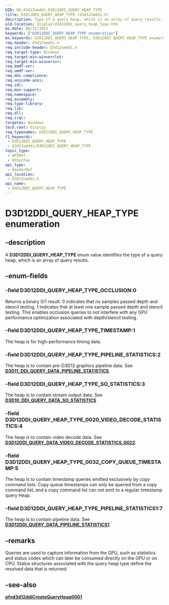 ```yaml
---
UID: NE:d3d12umddi.D3D12DDI_QUERY_HEAP_TYPE
title: D3D12DDI_QUERY_HEAP_TYPE (d3d12umddi.h)
description: Type of a query heap, which is an array of query results.
old-location: display\d3d12ddi_query_heap_type.htm
ms.date: 08/22/2022
keywords: ["D3D12DDI_QUERY_HEAP_TYPE enumeration"]
ms.keywords: D3D12DDI_QUERY_HEAP_TYPE, D3D12DDI_QUERY_HEAP_TYPE enumeration [Display Devices], D3D12DDI_QUERY_HEAP_TYPE_0020_VIDEO_DECODE_STATISTICS, D3D12DDI_QUERY_HEAP_TYPE_0032_COPY_QUEUE_TIMESTAMP, D3D12DDI_QUERY_HEAP_TYPE_OCCLUSION, D3D12DDI_QUERY_HEAP_TYPE_PIPELINE_STATISTICS, D3D12DDI_QUERY_HEAP_TYPE_SO_STATISTICS, D3D12DDI_QUERY_HEAP_TYPE_TIMESTAMP, d3d12umddi/D3D12DDI_QUERY_HEAP_TYPE, d3d12umddi/D3D12DDI_QUERY_HEAP_TYPE_0020_VIDEO_DECODE_STATISTICS, d3d12umddi/D3D12DDI_QUERY_HEAP_TYPE_0032_COPY_QUEUE_TIMESTAMP, d3d12umddi/D3D12DDI_QUERY_HEAP_TYPE_OCCLUSION, d3d12umddi/D3D12DDI_QUERY_HEAP_TYPE_PIPELINE_STATISTICS, d3d12umddi/D3D12DDI_QUERY_HEAP_TYPE_SO_STATISTICS, d3d12umddi/D3D12DDI_QUERY_HEAP_TYPE_TIMESTAMP, display.d3d12ddi_query_heap_type
req.header: d3d12umddi.h
req.include-header: D3d12umddi.h
req.target-type: Windows
req.target-min-winverclnt: 
req.target-min-winversvr: 
req.kmdf-ver: 
req.umdf-ver: 
req.ddi-compliance: 
req.unicode-ansi: 
req.idl: 
req.max-support: 
req.namespace: 
req.assembly: 
req.type-library: 
req.lib: 
req.dll: 
req.irql: 
targetos: Windows
tech.root: display
req.typenames: D3D12DDI_QUERY_HEAP_TYPE
f1_keywords:
 - D3D12DDI_QUERY_HEAP_TYPE
 - d3d12umddi/D3D12DDI_QUERY_HEAP_TYPE
topic_type:
 - APIRef
 - kbSyntax
api_type:
 - HeaderDef
api_location:
 - D3d12umddi.h
api_name:
 - D3D12DDI_QUERY_HEAP_TYPE
---
```


# D3D12DDI_QUERY_HEAP_TYPE enumeration

## -description

A **D3D12DDI_QUERY_HEAP_TYPE** enum value identifies the type of a query heap, which is an array of query results.

## -enum-fields

### -field D3D12DDI_QUERY_HEAP_TYPE_OCCLUSION:0

Returns a binary 0/1 result: 0 indicates that no samples passed depth and stencil testing, 1 indicates that at least one sample passed depth and stencil testing. This enables occlusion queries to not interfere with any GPU performance optimization associated with depth/stencil testing.

### -field D3D12DDI_QUERY_HEAP_TYPE_TIMESTAMP:1

The heap is for high-performance timing data.

### -field D3D12DDI_QUERY_HEAP_TYPE_PIPELINE_STATISTICS:2

The heap is to contain pre-D3D12 graphics pipeline data. See [**D3D11_DDI_QUERY_DATA_PIPELINE_STATISTICS**](../d3d10umddi/ns-d3d10umddi-d3d11_ddi_query_data_pipeline_statistics.md).

### -field D3D12DDI_QUERY_HEAP_TYPE_SO_STATISTICS:3

The heap is to contain stream output data. See [**D3D10_DDI_QUERY_DATA_SO_STATISTICS**](../d3d10umddi/ns-d3d10umddi-d3d10_ddi_query_data_so_statistics.md)

### -field D3D12DDI_QUERY_HEAP_TYPE_0020_VIDEO_DECODE_STATISTICS:4

The heap is to contain video decode data. See [**D3D12DDI_QUERY_DATA_VIDEO_DECODE_STATISTICS_0022**](ns-d3d12umddi-d3d12ddi_query_data_video_decode_statistics_0022.md).

### -field D3D12DDI_QUERY_HEAP_TYPE_0032_COPY_QUEUE_TIMESTAMP:5

The heap is to contain timestamp queries emitted exclusively by copy command lists. Copy queue timestamps can only be queried from a copy command list, and a copy command list can not emit to a regular timestamp query Heap.

### -field D3D12DDI_QUERY_HEAP_TYPE_PIPELINE_STATISTICS1:7

The heap is to contain pipeline data. See [**D3D12DDI_QUERY_DATA_PIPELINE_STATISTICS1**](ns-d3d12umddi-d3d12ddi_query_data_pipeline_statistics1.md).

## -remarks

Queries are used to capture information from the GPU, such as statistics and status codes which can later be consumed directly on the GPU or on CPU. Status structures associated with the query heap type define the resolved data that is returned.

## -see-also

[**pfnd3d12ddiCreateQueryHeap0001**](nc-d3d12umddi-pfnd3d12ddi_create_query_heap_0001.md)
